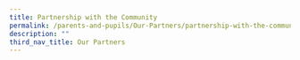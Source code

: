 ```yaml
---
title: Partnership with the Community
permalink: /parents-and-pupils/Our-Partners/partnership-with-the-community
description: ""
third_nav_title: Our Partners
---
```

